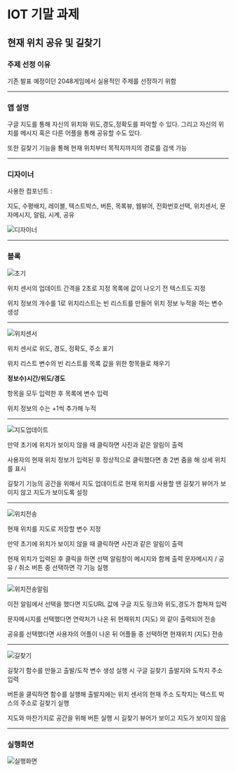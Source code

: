 # IOT 기말 과제
## 현재 위치 공유 및 길찾기
### 주제 선정 이유
기존 발표 예정이던 2048게임에서 실용적인 주제를 선정하기 위함

---
### 앱 설명
구글 지도를 통해 자신의 위치와 위도,경도,정확도를 파악할 수 있다. 그리고 자신의 위치를 메시지 혹은 다른 어플을 통해 공유할 수도 있다.

또한 길찾기 기능을 통해 현재 위치부터 목적지까지의 경로를 검색 가능

---
### 디자이너
사용한 컴포넌트 : 

지도, 수평배치, 레이블, 텍스트박스, 버튼, 목록뷰, 웹뷰어, 전화번호선택, 위치센서, 문자메시지, 알림, 시계, 공유

![디자이너](https://github.com/Lambet12/MyLocation/blob/main/%EB%94%94%EC%9E%90%EC%9D%B4%EB%84%88.jpg)

---
### 블록
![초기](https://github.com/Lambet12/MyLocation/blob/main/%EC%B4%88%EA%B8%B0%20%EC%86%8D%EC%84%B1%20%EB%B8%94%EB%A1%9D.png)

위치 센서의 업데이트 간격을 2초로 지정
목록에 값이 나오기 전 텍스트도 지정

위치 정보의 개수를 1로
위치리스트는 빈 리스트를 만들어 
위치 정보 누적을 하는 변수 생성

---
![위치센서](https://github.com/Lambet12/MyLocation/blob/main/%EC%9C%84%EC%B9%98%EC%84%BC%EC%84%9C%20%EB%B8%94%EB%A1%9D.png)

위치 센서로 위도, 경도, 정확도, 주소 표기

위치 리스트 변수의 빈 리스트를
목록 값을 위한 항목들로 채우기

**정보수)시간/위도/경도**

항목을 모두 입력한 후 목록에 변수 입력

위치 정보의 수는 +1씩 추가해 누적

---
![지도업데이트](https://github.com/Lambet12/MyLocation/blob/main/%EB%B2%84%ED%8A%BC%20%EC%A7%80%EB%8F%84%EC%97%85%EB%8D%B0%EC%9D%B4%ED%8A%B8%20%EB%B8%94%EB%A1%9D.png)

만약 초기에 위치가 보이지 않을 때
클릭하면 사진과 같은 알림이 출력

사용자의 현재 위치 정보가 입력된 후
정상적으로 클릭했다면 총 2번 줌을 해
상세 위치를 표시

길찾기 기능의 공간을 위해서
지도 업데이트로 현재 위치를 사용할 땐
길찾기 뷰어가 보이지 않고
지도가 보이도록 설정

---
![위치전송](https://github.com/Lambet12/MyLocation/blob/main/%EB%B2%84%ED%8A%BC%20%EC%9C%84%EC%B9%98%EC%A0%84%EC%86%A1%20%EB%B8%94%EB%A1%9D.png)

현재 위치를 지도로 저장할 변수 지정

만약 초기에 위치가 보이지 않을 때
클릭하면 사진과 같은 알림이 출력

현재 위치가 입력된 후 클릭을 하면
선택 알림창이 메시지와 함께 출력
문자메시지 / 공유 / 취소 버튼 중
선택하면 각 기능 실행

---
![위치전송알림](https://github.com/Lambet12/MyLocation/blob/main/%EB%B2%84%ED%8A%BC%20%EC%9C%84%EC%B9%98%EC%A0%84%EC%86%A1%20%EB%B8%94%EB%A1%9D.png)

이전 알림에서 선택을 했다면 지도URL 값에
구글 지도 링크와 위도,경도가 합쳐져 입력

문자메시지를 선택했다면 연락처가 나온 뒤
현재위치 (지도) 와 같이 출력되어 전송

공유를 선택했다면 사용자의 어플이 나온 뒤
어플들 중 선택하면 현재위치 (지도) 전송

---
![길찾기](https://github.com/Lambet12/MyLocation/blob/main/%EA%B8%B8%EC%B0%BE%EA%B8%B0%20%EB%B8%94%EB%A1%9D.png)

길찾기 함수를 만들고 출발/도착 변수 생성
실행 시 구글 길찾기 출발지와 도착지 주소 입력


버튼을 클릭하면 함수를 실행해
출발지에는 위치 센서의 현재 주소
도착지는 텍스트 박스의 주소로 길찾기 실행

지도와 마찬가지로 공간을 위해 버튼 실행 시
길찾기 뷰어가 보이고 지도가 보이지 않음

---
### 실행화면
![실행화면](https://github.com/Lambet12/MyLocation/blob/main/%EC%8B%A4%ED%96%89%ED%99%94%EB%A9%B4.png)
